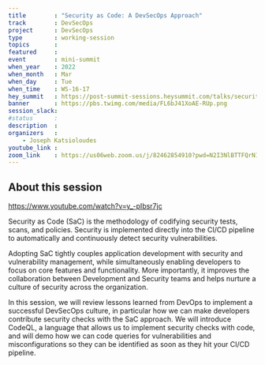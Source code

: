 ```yaml
---
title        : "Security as Code: A DevSecOps Approach"
track        : DevSecOps
project      : DevSecOps
type         : working-session
topics       :
featured     :
event        : mini-summit
when_year    : 2022
when_month   : Mar
when_day     : Tue
when_time    : WS-16-17
hey_summit   : https://post-summit-sessions.heysummit.com/talks/security-as-code-a-devsecops-approach/
banner       : https://pbs.twimg.com/media/FL6bJ41XoAE-RUp.png
session_slack:
#status      : 
description  :
organizers   :
    - Joseph Katsioloudes        
youtube_link : 
zoom_link    : https://us06web.zoom.us/j/82462854910?pwd=N2I3NlBTTFQrN1VwLzJXQW1TZ282Zz09
---
```


## About this session
https://www.youtube.com/watch?v=y_-pIbsr7jc

Security as Code (SaC) is the methodology of codifying security tests, scans, and policies. Security is implemented directly into the CI/CD pipeline to automatically and continuously detect security vulnerabilities. 

Adopting SaC tightly couples application development with security and vulnerability management, while simultaneously enabling developers to focus on core features and functionality. More importantly, it improves the collaboration between Development and Security teams and helps nurture a culture of security across the organization.

In this session, we will review lessons learned from DevOps to implement a successful DevSecOps culture, in particular how we can make developers contribute security checks with the SaC approach. We will introduce CodeQL, a language that allows us to implement security checks with code, and will demo how we can code queries for vulnerabilities and misconfigurations so they can be identified as soon as they hit your CI/CD pipeline.
